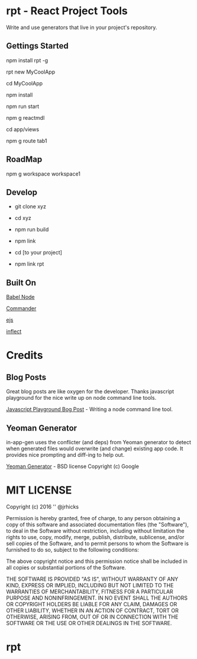 # rpt - React Project Tools

Write and use generators that live in your project's repository.

## Gettings Started

npm install rpt -g

rpt new MyCoolApp

cd MyCoolApp

npm install

npm run start

npm g reactmdl

cd app/views

npm g route tab1

## RoadMap

npm g workspace workspace1

## Develop

* git clone xyz

* cd xyz

* npm run build

* npm link

* cd [to your project]

* npm link rpt

## Built On

[Babel Node](https://babeljs.io/docs/usage/cli/)

[Commander](https://www.npmjs.com/package/commander)

[ejs](https://www.npmjs.com/package/ejs)

[inflect](https://www.npmjs.com/package/inflect)


# Credits

## Blog Posts

Great blog posts are like oxygen for the developer.  Thanks javascript playground for the nice write up on node command line tools.

[Javascript Playground Bog Post](http://javascriptplayground.com/blog/2015/03/node-command-line-tool/) - Writing a node command line tool.

## Yeoman Generator

in-app-gen uses the conflicter (and deps) from Yeoman generator to detect when generated files would overwrite (and change) existing app code.  It provides nice prompting and diff-ing to help out.

[Yeoman Generator](https://github.com/yeoman/generator/) - BSD license Copyright (c) Google

# MIT LICENSE

Copyright (c) 2016
'' @jrhicks

Permission is hereby granted, free of charge, to any person obtaining a copy of this software and associated documentation files (the "Software"), to deal in the Software without restriction, including without limitation the rights to use, copy, modify, merge, publish, distribute, sublicense, and/or sell copies of the Software, and to permit persons to whom the Software is furnished to do so, subject to the following conditions:

The above copyright notice and this permission notice shall be included in all copies or substantial portions of the Software.

THE SOFTWARE IS PROVIDED "AS IS", WITHOUT WARRANTY OF ANY KIND, EXPRESS OR IMPLIED, INCLUDING BUT NOT LIMITED TO THE WARRANTIES OF MERCHANTABILITY, FITNESS FOR A PARTICULAR PURPOSE AND NONINFRINGEMENT. IN NO EVENT SHALL THE AUTHORS OR COPYRIGHT HOLDERS BE LIABLE FOR ANY CLAIM, DAMAGES OR OTHER LIABILITY, WHETHER IN AN ACTION OF CONTRACT, TORT OR OTHERWISE, ARISING FROM, OUT OF OR IN CONNECTION WITH THE SOFTWARE OR THE USE OR OTHER DEALINGS IN THE SOFTWARE.
# rpt
